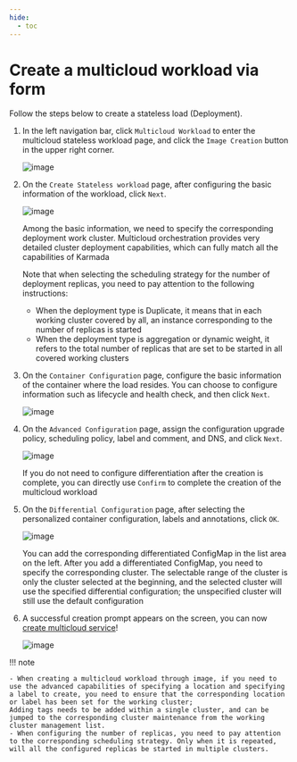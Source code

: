 ```yaml
---
hide:
  - toc
---
```


# Create a multicloud workload via form

Follow the steps below to create a stateless load (Deployment).

1. In the left navigation bar, click `Multicloud Workload` to enter the multicloud stateless workload page, and click the `Image Creation` button in the upper right corner.

    ![image](../images/deployment01.png)

2. On the `Create Stateless workload` page, after configuring the basic information of the workload, click `Next`.

    ![image](../images/deployment02.png)

    Among the basic information, we need to specify the corresponding deployment work cluster. Multicloud orchestration provides very detailed cluster deployment capabilities, which can fully match all the capabilities of Karmada

    Note that when selecting the scheduling strategy for the number of deployment replicas, you need to pay attention to the following instructions:

    - When the deployment type is Duplicate, it means that in each working cluster covered by all, an instance corresponding to the number of replicas is started
    - When the deployment type is aggregation or dynamic weight, it refers to the total number of replicas that are set to be started in all covered working clusters

3. On the `Container Configuration` page, configure the basic information of the container where the load resides. You can choose to configure information such as lifecycle and health check, and then click `Next`.

    ![image](../images/deployment03.png)

4. On the `Advanced Configuration` page, assign the configuration upgrade policy, scheduling policy, label and comment, and DNS, and click `Next`.

    ![image](../images/deployment06.png)

    If you do not need to configure differentiation after the creation is complete, you can directly use `Confirm` to complete the creation of the multicloud workload

5. On the `Differential Configuration` page, after selecting the personalized container configuration, labels and annotations, click `OK`.

    ![image](../images/deployment07.png)

    You can add the corresponding differentiated ConfigMap in the list area on the left. After you add a differentiated ConfigMap, you need to specify the corresponding cluster.
    The selectable range of the cluster is only the cluster selected at the beginning, and the selected cluster will use the specified differential configuration; the unspecified cluster will still use the default configuration

6. A successful creation prompt appears on the screen, you can now [create multicloud service](../06resource/service.md)!

    ![image](../images/deployment07.png)

!!! note

    - When creating a multicloud workload through image, if you need to use the advanced capabilities of specifying a location and specifying a label to create, you need to ensure that the corresponding location or label has been set for the working cluster;
    Adding tags needs to be added within a single cluster, and can be jumped to the corresponding cluster maintenance from the working cluster management list.
    - When configuring the number of replicas, you need to pay attention to the corresponding scheduling strategy. Only when it is repeated, will all the configured replicas be started in multiple clusters.
